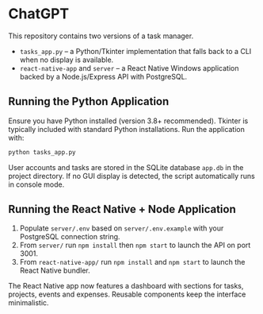 # ChatGPT


This repository contains two versions of a task manager.

* `tasks_app.py` – a Python/Tkinter implementation that falls back to a CLI when no display is available.
* `react-native-app` and `server` – a React Native Windows application backed by a Node.js/Express API with PostgreSQL.

## Running the Python Application

Ensure you have Python installed (version 3.8+ recommended). Tkinter is typically included with standard Python installations. Run the application with:


```bash
python tasks_app.py
```


User accounts and tasks are stored in the SQLite database `app.db` in the project directory. If no GUI display is detected, the script automatically runs in console mode.

## Running the React Native + Node Application

1. Populate `server/.env` based on `server/.env.example` with your PostgreSQL connection string.
2. From `server/` run `npm install` then `npm start` to launch the API on port 3001.
3. From `react-native-app/` run `npm install` and `npm start` to launch the React Native bundler.

The React Native app now features a dashboard with sections for tasks, projects, events and expenses. Reusable components keep the interface minimalistic.
